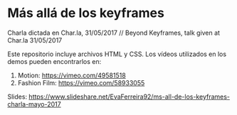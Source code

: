 # Más allá de los keyframes

Charla dictada en Char.la, 31/05/2017 // Beyond Keyframes, talk given at Char.la 31/05/2017

Este repositorio incluye archivos HTML y CSS. Los vídeos utilizados en los demos pueden encontrarlos en:
1. Motion: https://vimeo.com/49581518
2. Fashion Film: https://vimeo.com/58933055

Slides: https://www.slideshare.net/EvaFerreira92/ms-all-de-los-keyframes-charla-mayo-2017
